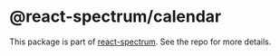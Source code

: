 # @react-spectrum/calendar

This package is part of [react-spectrum](https://github.com/watheia/spectrum). See the repo for more details.
